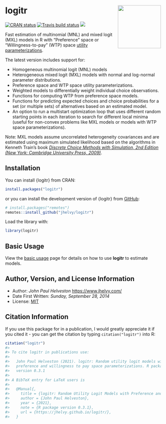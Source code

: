 
<!-- README.md is generated from README.Rmd. Please edit that file -->

# logitr <a href='https://jhelvy.github.io/logitr/'><img src='man/figures/logitr-hex.png' align="right" height="139" /></a>

<!-- badges: start -->

[![CRAN
status](https://www.r-pkg.org/badges/version/logitr)](https://CRAN.R-project.org/package=logitr)
[![Travis build
status](https://travis-ci.com/jhelvy/logitr.svg?branch=master)](https://travis-ci.com/jhelvy/logitr)
[![](http://cranlogs.r-pkg.org/badges/grand-total/logitr?color=blue)](https://cran.r-project.org/package=logitr)
<!-- badges: end -->

Fast estimation of multinomial (MNL) and mixed logit (MXL) models in R
with “Preference” space or “Willingness-to-pay” (WTP) space [utility
parameterizations](https://jhelvy.github.io/logitr/articles/utility_models.html).

The latest version includes support for:

-   Homogeneous multinomial logit (MNL) models
-   Heterogeneous mixed logit (MXL) models with normal and log-normal
    parameter distributions.
-   Preference space and WTP space utility parameterizations.
-   Weighted models to differentially weight individual choice
    observations.
-   Functions for computing WTP from preference space models.
-   Functions for predicting expected choices and choice probabilities
    for a set (or multiple sets) of alternatives based on an estimated
    model.
-   An option to run a multistart optimization loop that uses different
    random starting points in each iteration to search for different
    local minima (useful for non-convex problems like MXL models or
    models with WTP space parameterizations).

Note: MXL models assume uncorrelated heterogeneity covariances and are
estimated using maximum simulated likelihood based on the algorithms in
Kenneth Train’s book [*Discrete Choice Methods with Simulation, 2nd
Edition (New York: Cambridge University Press,
2009)*](https://eml.berkeley.edu/books/choice2.html).

## Installation

You can install {logitr} from CRAN:

``` r
install.packages("logitr")
```

or you can install the development version of {logitr} from
[GitHub](https://github.com/jhelvy/logitr):

``` r
# install.packages("remotes")
remotes::install_github("jhelvy/logitr")
```

Load the library with:

``` r
library(logitr)
```

## Basic Usage

View the [basic
usage](https://jhelvy.github.io/logitr/articles/basic_usage.html) page
for details on how to use **logitr** to estimate models.

## Author, Version, and License Information

-   Author: *John Paul Helveston* <https://www.jhelvy.com/>
-   Date First Written: *Sunday, September 28, 2014*
-   License:
    [MIT](https://github.com/jhelvy/logitr/blob/master/LICENSE.md)

## Citation Information

If you use this package for in a publication, I would greatly appreciate
it if you cited it - you can get the citation by typing
`citation("logitr")` into R:

``` r
citation("logitr")
#> 
#> To cite logitr in publications use:
#> 
#>   John Paul Helveston (2021). logitr: Random utility logit models with
#>   preference and willingness to pay space parameterizations. R package
#>   version 0.3.1
#> 
#> A BibTeX entry for LaTeX users is
#> 
#>   @Manual{,
#>     title = {logitr: Random Utility Logit Models with Preference and Willingness to Pay Space Parameterizations},
#>     author = {John Paul Helveston},
#>     year = {2021},
#>     note = {R package version 0.3.1},
#>     url = {https://jhelvy.github.io/logitr/},
#>   }
```
